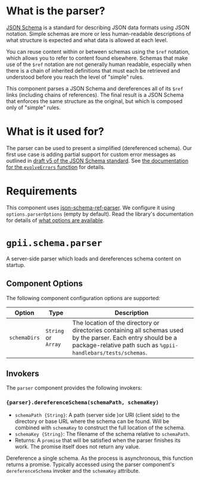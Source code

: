 
# What is the parser?

[JSON Schema](http://json-schema.org/) is a standard for describing JSON data formats using JSON notation.  Simple
schemas are more or less human-readable descriptions of what structure is expected and what data is allowed at each
level.

You can reuse content within or between schemas using the `$ref` notation, which allows you to refer to content found
elsewhere.  Schemas that make use of the `$ref` notation are not generally human readable, especially when there is a
chain of inherited definitions that must each be retrieved and understood before you reach the level of "simple" rules.

This component parses a JSON Schema and dereferences all of its `$ref` links (including chains of references).  The
final result is a JSON Schema that enforces the same structure as the original, but which is composed only of "simple"
rules.

# What is it used for?

The parser can be used to present a simplified (dereferenced schema).  Our first use case is adding partial support for
custom error messages as outlined in [draft v5 of the JSON Schema standard](https://github.com/json-schema/json-schema/wiki/Custom-error-messages-(v5-proposal)).
See [the documentation for the `evolveErrors` function](evolveErrors.md) for details.

# Requirements

This component uses [json-schema-ref-parser](https://github.com/BigstickCarpet/json-schema-ref-parser).  We configure
it using `options.parserOptions` (empty by default).  Read the library's documentation for details of [what options
are available](https://github.com/BigstickCarpet/json-schema-ref-parser/blob/master/docs/options.md).

# `gpii.schema.parser`

A server-side parser which loads and dereferences schema content on startup.

## Component Options

The following component configuration options are supported:

|  Option      |   Type   | Description |
| ------------ | -------- | ----------- |
| `schemaDirs` | `String` or `Array` | The location of the directory or directories containing all schemas used by the parser.   Each entry should be a package-relative path such as `%gpii-handlebars/tests/schemas`.|


## Invokers

The `parser` component provides the following invokers:

### `{parser}.dereferenceSchema(schemaPath, schemaKey)`

* `schemaPath {String}`:  A path (server side )or URI (client side) to the directory or base URL where the schema can be found.  Will be combined with `schemaKey` to construct the full location of the schema.
* `schemaKey {String}`: The filename of the schema relative to `schemaPath`.
* Returns: A `promise` that will be satisfied when the parser finishes its work.  The promise itself does not return any value.

Dereference a single schema.  As the process is asynchronous, this function returns a promise.  Typically accessed
using the parser component's `dereferenceSchema` invoker and the `schemaKey` attribute.

